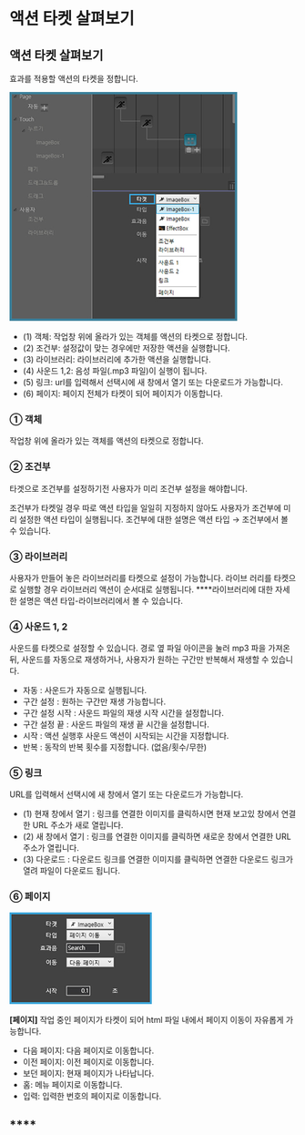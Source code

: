 # 액션 타켓 살펴보기

## 액션 타켓 살펴보기

효과를 적용할 액션의 타켓을 정합니다.

![](../.gitbook/assets/5-3%20%282%29.jpg)

* \(1\) 객체: 작업창 위에 올라가 있는 객체를 액션의 타켓으로 정합니다.
* \(2\) 조건부: 설정값이 맞는 경우에만 저장한 액션을 실행합니다. 
* \(3\) 라이브러리: 라이브러리에 추가한 액션을 실행합니다.
* \(4\) 사운드 1,2: 음성 파일\(.mp3 파일\)이 실행이 됩니다.
* \(5\) 링크: url를 입력해서 선택시에 새 창에서 열기 또는 다운로드가 가능합니다. 
* \(6\) 페이지: 페이지 전체가 타켓이 되어 페이지가 이동합니다.

### ① 객체

작업창 위에 올라가 있는 객체를 액션의 타켓으로 정합니다.

### ② 조건부

타겟으로 조건부를 설정하기전 사용자가 미리 조건부 설정을 해야합니다. 

조건부가 타켓일 경우 따로 액션 타입을 일일히 지정하지 않아도 사용자가 조건부에 미리 설정한 액션 타입이 실행됩니다. 조건부에 대한 설명은 액션 타입 → 조건부에서 볼 수 있습니다.

### ③ 라이브러리

사용자가 만들어 놓은 라이브러리를 타켓으로 설정이 가능합니다. 라이브 러리를 타켓으로 실행할 경우 라이브러리 액션이 순서대로 실행됩니다. ****라이브러리에 대한 자세한 설명은 액션 타입-라이브러리에서 볼 수 있습니다.

### ④ 사운드 1, 2 

사운드를 타켓으로 설정할 수 있습니다. 경로 옆 파일 아이콘을 눌러 mp3 파을 가져온 뒤, 사운드를 자동으로 재생하거나, 사용자가 원하는 구간만 반복해서 재생할 수 있습니다.

* 자동 : 사운드가 자동으로 실행됩니다. 
* 구간 설정 : 원하는 구간만 재생 가능합니다. 
* 구간 설정 시작 : 사운드 파일의 재생 시작 시간을 설정합니다.
* 구간 설정 끝 : 사운드 파일의 재생 끝 시간을 설정합니다. 
* 시작 : 액션 실행후 사운드 액션이 시작되는 시간을 지정합니다. 
* 반복 : 동작의 반복 횟수를 지정합니다. \(없음/횟수/무한\)

### ⑤ **링**크

URL를 입력해서 선택시에 새 창에서 열기 또는 다운로드가 가능합니다. 

* \(1\) 현재 창에서 열기 : 링크를 연결한 이미지를 클릭하시면 현재 보고있 창에서 연결한 URL 주소가 새로 열립니다. 
* \(2\) 새 창에서 열기 : 링크를 연결한 이미지를 클릭하면 새로운 창에서 연결한 URL 주소가 열립니다.
* \(3\) 다운로드 : 다운로드 링크를 연결한 이미지를 클릭하면 연결한 다운로드 링크가 열려 파일이 다운로드 됩니다.

### ⑥ 페이지

![](../.gitbook/assets/5-12.jpg)

**\[페이지\]** 작업 중인 페이지가 타켓이 되어 html 파일 내에서 페이지 이동이 자유롭게 가능합니다.

* 다음 페이지: 다음 페이지로 이동합니다.
* 이전 페이지: 이전 페이지로 이동합니다.
* 보던 페이지: 현재 페이지가 나타납니다.
* 홈: 메뉴 페이지로 이동합니다.
* 입력: 입력한 번호의 페이지로 이동합니다.

## \*\*\*\*

